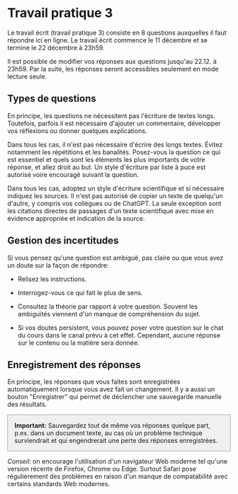 # Travail pratique 3

Le travail écrit (travail pratique 3) consiste en 8 questions auxquelles il faut répondre ici en ligne. Le travail écrit commence le 11 décembre et se termine le 22 décembre à 23h59.

Il est possible de modifier vos réponses aux questions jusqu'au 22.12. à 23h59. Par la suite, les réponses seront accessibles seulement en mode lecture seule.


## Types de questions

En principe, les questions ne nécessitent pas l'écriture de textes longs. Toutefois, parfois il est nécessaire d'ajouter un commentaire, développer vos réflexions ou donner quelques explications.

Dans tous les cas, il n'est pas nécessaire d'écrire des longs textes. Évitez notamment les répétitions et les banalités. Posez-vous la question ce qui est essentiel et quels sont les éléments les plus importants de votre réponse, et allez droit au but. Un style d'écriture par liste à puce est autorisé voire encouragé suivant la question.

Dans tous les cas, adoptez un style d'écriture scientifique et si nécessaire indiquez les sources. Il n'est pas autorisé de copier un texte de quelqu'un d'autre, y compris vos collègues ou de ChatGPT. La seule exception sont les citations directes de passages d'un texte scientifique avec mise en évidence appropriée et indication de la source.


## Gestion des incertitudes

Si vous pensez qu'une question est ambiguë, pas claire ou que vous avez un doute sur la façon de répondre:

- Relisez les instructions.

- Interrogez-vous ce qui fait le plus de sens.

- Consultez la théorie par rapport à votre question. Souvent les ambiguïtés viennent d'un manque de compréhension du sujet.

- Si vos doutes persistent, vous pouvez poser votre question sur le chat du cours dans le canal prévu à cet effet. Cependant, aucune réponse sur le contenu ou la matière sera donnée.


## Enregistrement des réponses

En principe, les réponses que vous faites sont enregistrées automatiquement lorsque vous avez fait un changement. Il y a aussi un bouton "Enregistrer" qui permet de déclencher une sauvegarde manuelle des résultats.

<div style="border: 1px solid #999; background-color: #f0f0f0; margin-top: 15px; padding: 15px;">
<b>Important:</b> Sauvegardez tout de même vos réponses quelque part, p.ex. dans un document texte, au cas où un problème technique surviendrait et qui engendrerait une perte des réponses enregistrées.
</div>

*Conseil:* on encourage l'utilisation d'un navigateur Web moderne tel qu'une version récente de Firefox, Chrome ou Edge. Surtout Safari pose régulièrement des problèmes en raison d'un manque de compatabilité avec certains standards Web modernes.
